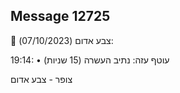## Message 12725

🔴 צבע אדום (07/10/2023):

19:14:
• עוטף עזה: נתיב העשרה (15 שניות)

צופר - צבע אדום

